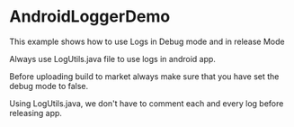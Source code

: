 AndroidLoggerDemo
=================

This example shows how to use Logs in Debug mode and in release Mode

Always use LogUtils.java file to use logs in android app.

Before uploading build to market always make sure that you have set the debug mode to false.

Using LogUtils.java, we don't have to comment each and every log before releasing app.
